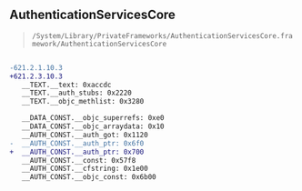 ## AuthenticationServicesCore

> `/System/Library/PrivateFrameworks/AuthenticationServicesCore.framework/AuthenticationServicesCore`

```diff

-621.2.1.10.3
+621.2.3.10.3
   __TEXT.__text: 0xaccdc
   __TEXT.__auth_stubs: 0x2220
   __TEXT.__objc_methlist: 0x3280

   __DATA_CONST.__objc_superrefs: 0xe0
   __DATA_CONST.__objc_arraydata: 0x10
   __AUTH_CONST.__auth_got: 0x1120
-  __AUTH_CONST.__auth_ptr: 0x6f0
+  __AUTH_CONST.__auth_ptr: 0x700
   __AUTH_CONST.__const: 0x57f8
   __AUTH_CONST.__cfstring: 0x1e00
   __AUTH_CONST.__objc_const: 0x6b00

```
